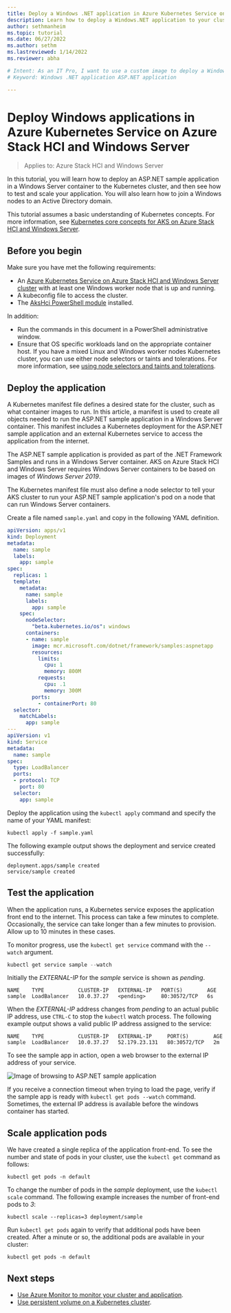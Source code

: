 ```yaml
---
title: Deploy a Windows .NET application in Azure Kubernetes Service on Azure Stack HCI and Windows Server
description: Learn how to deploy a Windows.NET application to your cluster using a custom image stored in Azure Container Registry.
author: sethmanheim
ms.topic: tutorial
ms.date: 06/27/2022
ms.author: sethm 
ms.lastreviewed: 1/14/2022
ms.reviewer: abha

# Intent: As an IT Pro, I want to use a custom image to deploy a Windows.NET application 
# Keyword: Windows .NET application ASP.NET application

---
```


# Deploy Windows applications in Azure Kubernetes Service on Azure Stack HCI and Windows Server

> Applies to: Azure Stack HCI and Windows Server

In this tutorial, you will learn how to deploy an ASP.NET sample application in a Windows Server container to the Kubernetes cluster, and then see how to test and scale your application. You will also learn how to join a Windows nodes to an Active Directory domain.

This tutorial assumes a basic understanding of Kubernetes concepts. For more information, see [Kubernetes core concepts for AKS on Azure Stack HCI and Windows Server](kubernetes-concepts.md).

## Before you begin

Make sure you have met the following requirements:

* An [Azure Kubernetes Service on Azure Stack HCI and Windows Server cluster](./kubernetes-walkthrough-powershell.md) with at least one Windows worker node that is up and running. 
* A kubeconfig file to access the cluster.
* The [AksHci PowerShell module](./kubernetes-walkthrough-powershell.md#install-the-akshci-powershell-module) installed.

In addition:
* Run the commands in this document in a PowerShell administrative window.
* Ensure that OS specific workloads land on the appropriate container host. If you have a mixed Linux and Windows worker nodes Kubernetes cluster, you can use either node selectors or taints and tolerations. For more information, see [using node selectors and taints and tolerations](adapt-apps-mixed-os-clusters.md).

## Deploy the application

A Kubernetes manifest file defines a desired state for the cluster, such as what container images to run. In this article, a manifest is used to create all objects needed to run the ASP.NET sample application in a Windows Server container. This manifest includes a Kubernetes deployment for the ASP.NET sample application and an external Kubernetes service to access the application from the internet.

The ASP.NET sample application is provided as part of the .NET Framework Samples and runs in a Windows Server container. AKS on Azure Stack HCI and Windows Server requires Windows Server containers to be based on images of *Windows Server 2019*. 

The Kubernetes manifest file must also define a node selector to tell your AKS cluster to run your ASP.NET sample application's pod on a node that can run Windows Server containers.

Create a file named `sample.yaml` and copy in the following YAML definition. 

```yaml
apiVersion: apps/v1
kind: Deployment
metadata:
  name: sample
  labels:
    app: sample
spec:
  replicas: 1
  template:
    metadata:
      name: sample
      labels:
        app: sample
    spec:
      nodeSelector:
        "beta.kubernetes.io/os": windows
      containers:
      - name: sample
        image: mcr.microsoft.com/dotnet/framework/samples:aspnetapp
        resources:
          limits:
            cpu: 1
            memory: 800M
          requests:
            cpu: .1
            memory: 300M
        ports:
          - containerPort: 80
  selector:
    matchLabels:
      app: sample
---
apiVersion: v1
kind: Service
metadata:
  name: sample
spec:
  type: LoadBalancer
  ports:
  - protocol: TCP
    port: 80
  selector:
    app: sample
```

Deploy the application using the `kubectl apply` command and specify the name of your YAML manifest:

```console
kubectl apply -f sample.yaml
```

The following example output shows the deployment and service created successfully:

```output
deployment.apps/sample created
service/sample created
```

## Test the application

When the application runs, a Kubernetes service exposes the application front end to the internet. This process can take a few minutes to complete. Occasionally, the service can take longer than a few minutes to provision. Allow up to 10 minutes in these cases.

To monitor progress, use the `kubectl get service` command with the `--watch` argument.

```PowerShell
kubectl get service sample --watch
```

Initially the *EXTERNAL-IP* for the *sample* service is shown as *pending*.

```output
NAME    TYPE           CLUSTER-IP   EXTERNAL-IP   PORT(S)        AGE
sample  LoadBalancer   10.0.37.27   <pending>     80:30572/TCP   6s
```

When the *EXTERNAL-IP* address changes from *pending* to an actual public IP address, use `CTRL-C` to stop the `kubectl` watch process. The following example output shows a valid public IP address assigned to the service:

```output
NAME    TYPE           CLUSTER-IP   EXTERNAL-IP     PORT(S)        AGE
sample  LoadBalancer   10.0.37.27   52.179.23.131   80:30572/TCP   2m
```

To see the sample app in action, open a web browser to the external IP address of your service.

![Image of browsing to ASP.NET sample application](media/deploy-windows-application/asp-net-sample-app.png)

If you receive a connection timeout when trying to load the page, verify if the sample app is ready with `kubectl get pods --watch` command. Sometimes, the external IP address is available before the windows container has started.

## Scale application pods

We have created a single replica of the application front-end. To see the number and state of pods in your cluster, use the `kubectl get` command as follows:

```console
kubectl get pods -n default
```

To change the number of pods in the *sample* deployment, use the `kubectl scale` command. The following example increases the number of front-end pods to *3*:

```console
kubectl scale --replicas=3 deployment/sample
```

Run `kubectl get pods` again to verify that additional pods have been created. After a minute or so, the additional pods are available in your cluster:

```console
kubectl get pods -n default
```

## Next steps

* [Use Azure Monitor to monitor your cluster and application](/azure/azure-monitor/insights/container-insights-enable-arc-enabled-clusters).
* [Use persistent volume on a Kubernetes cluster](persistent-volume.md).
